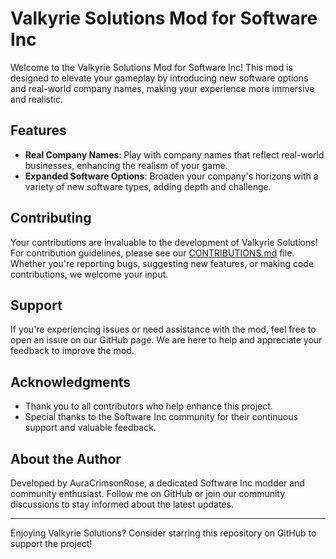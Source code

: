 # Valkyrie Solutions Mod for Software Inc

Welcome to the Valkyrie Solutions Mod for Software Inc! This mod is designed to elevate your gameplay by introducing new software options and real-world company names, making your experience more immersive and realistic.

## Features

- **Real Company Names**: Play with company names that reflect real-world businesses, enhancing the realism of your game.
- **Expanded Software Options**: Broaden your company's horizons with a variety of new software types, adding depth and challenge.

## Contributing

Your contributions are invaluable to the development of Valkyrie Solutions! For contribution guidelines, please see our [CONTRIBUTIONS.md](CONTRIBUTIONS.md) file. Whether you're reporting bugs, suggesting new features, or making code contributions, we welcome your input.

## Support

If you're experiencing issues or need assistance with the mod, feel free to open an issue on our GitHub page. We are here to help and appreciate your feedback to improve the mod.

## Acknowledgments

- Thank you to all contributors who help enhance this project.
- Special thanks to the Software Inc community for their continuous support and valuable feedback.

## About the Author

Developed by AuraCrimsonRose, a dedicated Software Inc modder and community enthusiast. Follow me on GitHub or join our community discussions to stay informed about the latest updates.

---

Enjoying Valkyrie Solutions? Consider starring this repository on GitHub to support the project!

